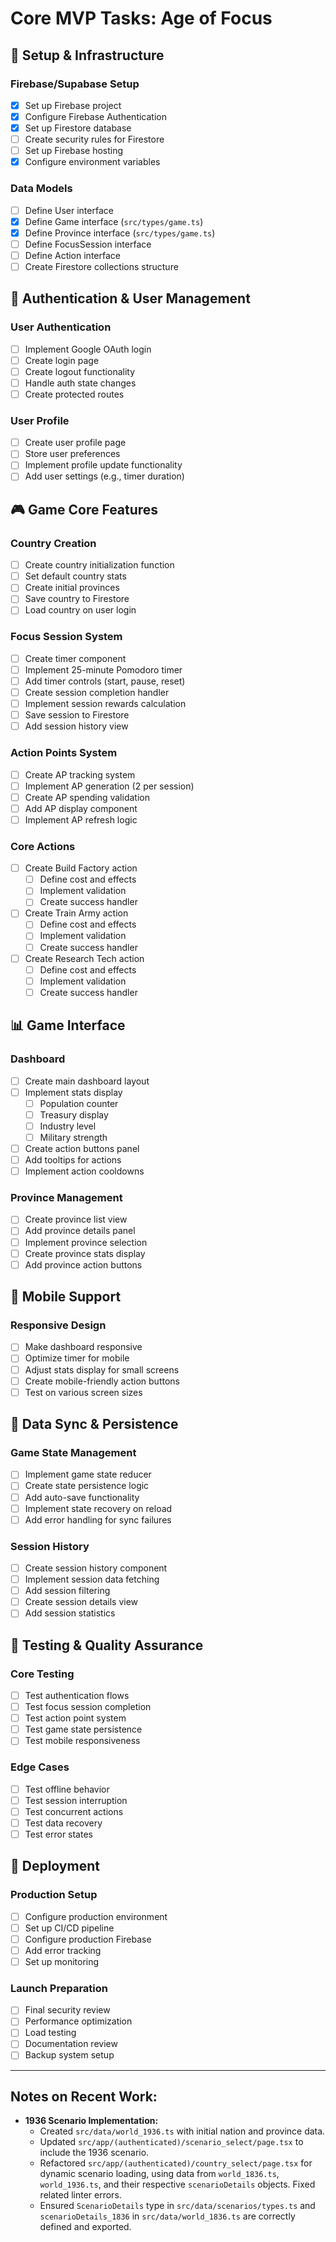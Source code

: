 # Core MVP Tasks: Age of Focus

## 🔧 Setup & Infrastructure

### Firebase/Supabase Setup
- [X] Set up Firebase project
- [X] Configure Firebase Authentication
- [X] Set up Firestore database
- [ ] Create security rules for Firestore
- [ ] Set up Firebase hosting
- [X] Configure environment variables

### Data Models
- [ ] Define User interface
- [X] Define Game interface (`src/types/game.ts`)
- [X] Define Province interface (`src/types/game.ts`)
- [ ] Define FocusSession interface
- [ ] Define Action interface
- [ ] Create Firestore collections structure

## 👤 Authentication & User Management

### User Authentication
- [ ] Implement Google OAuth login
- [ ] Create login page
- [ ] Create logout functionality
- [ ] Handle auth state changes
- [ ] Create protected routes

### User Profile
- [ ] Create user profile page
- [ ] Store user preferences
- [ ] Implement profile update functionality
- [ ] Add user settings (e.g., timer duration)

## 🎮 Game Core Features

### Country Creation
- [ ] Create country initialization function
- [ ] Set default country stats
- [ ] Create initial provinces
- [ ] Save country to Firestore
- [ ] Load country on user login

### Focus Session System
- [ ] Create timer component
- [ ] Implement 25-minute Pomodoro timer
- [ ] Add timer controls (start, pause, reset)
- [ ] Create session completion handler
- [ ] Implement session rewards calculation
- [ ] Save session to Firestore
- [ ] Add session history view

### Action Points System
- [ ] Create AP tracking system
- [ ] Implement AP generation (2 per session)
- [ ] Create AP spending validation
- [ ] Add AP display component
- [ ] Implement AP refresh logic

### Core Actions
- [ ] Create Build Factory action
  - [ ] Define cost and effects
  - [ ] Implement validation
  - [ ] Create success handler
- [ ] Create Train Army action
  - [ ] Define cost and effects
  - [ ] Implement validation
  - [ ] Create success handler
- [ ] Create Research Tech action
  - [ ] Define cost and effects
  - [ ] Implement validation
  - [ ] Create success handler

## 📊 Game Interface

### Dashboard
- [ ] Create main dashboard layout
- [ ] Implement stats display
  - [ ] Population counter
  - [ ] Treasury display
  - [ ] Industry level
  - [ ] Military strength
- [ ] Create action buttons panel
- [ ] Add tooltips for actions
- [ ] Implement action cooldowns

### Province Management
- [ ] Create province list view
- [ ] Add province details panel
- [ ] Implement province selection
- [ ] Create province stats display
- [ ] Add province action buttons

## 📱 Mobile Support

### Responsive Design
- [ ] Make dashboard responsive
- [ ] Optimize timer for mobile
- [ ] Adjust stats display for small screens
- [ ] Create mobile-friendly action buttons
- [ ] Test on various screen sizes

## 🔄 Data Sync & Persistence

### Game State Management
- [ ] Implement game state reducer
- [ ] Create state persistence logic
- [ ] Add auto-save functionality
- [ ] Implement state recovery on reload
- [ ] Add error handling for sync failures

### Session History
- [ ] Create session history component
- [ ] Implement session data fetching
- [ ] Add session filtering
- [ ] Create session details view
- [ ] Add session statistics

## 🧪 Testing & Quality Assurance

### Core Testing
- [ ] Test authentication flows
- [ ] Test focus session completion
- [ ] Test action point system
- [ ] Test game state persistence
- [ ] Test mobile responsiveness

### Edge Cases
- [ ] Test offline behavior
- [ ] Test session interruption
- [ ] Test concurrent actions
- [ ] Test data recovery
- [ ] Test error states

## 🚀 Deployment

### Production Setup
- [ ] Configure production environment
- [ ] Set up CI/CD pipeline
- [ ] Configure production Firebase
- [ ] Add error tracking
- [ ] Set up monitoring

### Launch Preparation
- [ ] Final security review
- [ ] Performance optimization
- [ ] Load testing
- [ ] Documentation review
- [ ] Backup system setup

---
## Notes on Recent Work:
- **1936 Scenario Implementation:**
  - Created `src/data/world_1936.ts` with initial nation and province data.
  - Updated `src/app/(authenticated)/scenario_select/page.tsx` to include the 1936 scenario.
  - Refactored `src/app/(authenticated)/country_select/page.tsx` for dynamic scenario loading, using data from `world_1836.ts`, `world_1936.ts`, and their respective `scenarioDetails` objects. Fixed related linter errors.
  - Ensured `ScenarioDetails` type in `src/data/scenarios/types.ts` and `scenarioDetails_1836` in `src/data/world_1836.ts` are correctly defined and exported. 